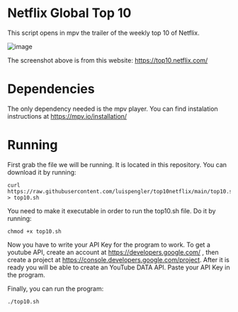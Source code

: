 # Netflix Global Top 10
This script opens in mpv the trailer of the weekly top 10 of Netflix. 

![image](https://user-images.githubusercontent.com/71613402/213900364-a1f3c791-0026-4415-956f-51a88de5c917.png)

The screenshot above is from this website: https://top10.netflix.com/

# Dependencies
The only dependency needed is the mpv player. You can find instalation instructions at https://mpv.io/installation/

# Running
First grab the file we will be running. It is located in this repository. You can download it by running: 
```
curl https://raw.githubusercontent.com/luispengler/top10netflix/main/top10.sh > top10.sh
```
You need to make it executable in order to run the top10.sh file. Do it by running:
```
chmod +x top10.sh
```
Now you have to write your API Key for the program to work. To get a youtube API, create an account at https://developers.google.com/ , then create a project at https://console.developers.google.com/project. After it is ready you will be able to create an YouTube DATA API. Paste your API Key in the program.

Finally, you can run the program:
```
./top10.sh
```
